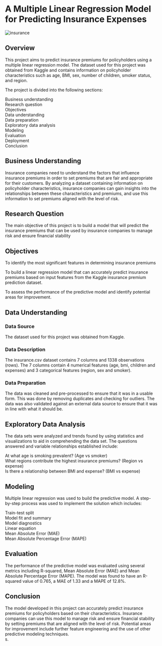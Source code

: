# A Multiple Linear Regression Model for Predicting Insurance Expenses
![insurance](https://user-images.githubusercontent.com/94622826/212007150-ae098f26-5399-4f86-b4c7-7632c800ee2b.png)

## Overview

This project aims to predict insurance premiums for policyholders using a multiple linear regression model. The dataset used for this project was obtained from Kaggle and contains information on policyholder characteristics such as age, BMI, sex, number of children, smoker status, and region.

The project is divided into the following sections:

Business understanding  
Research question  
Objectives  
Data understanding  
Data preparation  
Exploratory data analysis  
Modeling  
Evaluation  
Deployment  
Conclusion  


## Business Understanding

Insurance companies need to understand the factors that influence insurance premiums in order to set premiums that are fair and appropriate for their customers. By analyzing a dataset containing information on policyholder characteristics, insurance companies can gain insights into the relationships between these characteristics and premiums, and use this information to set premiums aligned with the level of risk.
## Research Question

The main objective of this project is to build a model that will predict the insurance premiums that can be used by insurance companies to manage risk and ensure financial stability
## Objectives

To identify the most significant features in determining insurance premiums  

To build a linear regression model that can accurately predict insurance premiums based on input features from the Kaggle insurance premium prediction dataset.  

To assess the performance of the predictive model and identify potential areas for improvement.
## Data Understanding

### Data Source

The dataset used for this project was obtained from Kaggle.  

### Data Description

The insurance.csv dataset contains 7 columns and 1338 observations (rows). The 7 columns contain 4 numerical features (age, bmi, children and expenses) and 3 categorical features (region, sex and smoker).  

### Data Preparation  

The data was cleaned and pre-processed to ensure that it was in a usable form. This was done by removing duplicates and checking for outliers. The data was also validated against an external data source to ensure that it was in line with what it should be.


## Exploratory Data Analysis

The data sets were analyzed and trends found by using statistics and visualizations to aid in comprehending the data set. The questions answered and variable relationships established include:  

At what age is smoking prevalent? (Age vs smoker)  
What regions contribute the highest insurance premiums? (Region vs expense)  
Is there a relationship between BMI and expense? (BMI vs expense)  

## Modeling

Multiple linear regression was used to build the predictive model. A step-by-step process was used to implement the solution which includes:  

Train-test split   
Model fit and summary  
Model diagnostics  
Linear equation  
Mean Absolute Error (MAE)  
Mean Absolute Percentage Error (MAPE)  

## Evaluation

The performance of the predictive model was evaluated using several metrics including R-squared, Mean Absolute Error (MAE) and Mean Absolute Percentage Error (MAPE). The model was found to have an R-squared value of 0.765, a MAE of 1.33 and a MAPE of 12.8%.    

## Conclusion

The model developed in this project can accurately predict insurance premiums for policyholders based on their characteristics. Insurance companies can use this model to manage risk and ensure financial stability by setting premiums that are aligned with the level of risk. Potential areas for improvement include further feature engineering and the use of other predictive modeling techniques.  
s.
